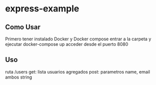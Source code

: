 # express-example
## Como Usar
Primero tener instalado Docker y Docker compose
entrar a la carpeta y ejecutar docker-compose up
acceder desde el puerto 8080
## Uso
ruta /users
get: lista usuarios agregados
post: parametros name, email ambos string
